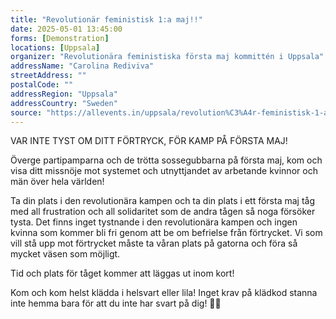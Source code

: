 ```yaml
---
title: "Revolutionär feministisk 1:a maj!!"
date: 2025-05-01 13:45:00
forms: [Demonstration]
locations: [Uppsala]
organizer: "Revolutionära feministiska första maj kommittén i Uppsala"
addressName: "Carolina Rediviva"
streetAddress: ""
postalCode: ""
addressRegion: "Uppsala"
addressCountry: "Sweden"
source: "https://allevents.in/uppsala/revolution%C3%A4r-feministisk-1-a-maj/200028066525129"
---
```

VAR INTE TYST OM DITT FÖRTRYCK, FÖR KAMP PÅ FÖRSTA MAJ!

Överge partipamparna och de trötta sossegubbarna på första maj, kom och visa ditt missnöje mot systemet och utnyttjandet av arbetande kvinnor och män över hela världen!

Ta din plats i den revolutionära kampen och ta din plats i ett första maj tåg med all frustration och all solidaritet som de andra tågen så noga försöker tysta. Det finns inget tystnande i den revolutionära kampen och ingen kvinna som kommer bli fri genom att be om befrielse från förtrycket. Vi som vill stå upp mot förtrycket måste ta våran plats på gatorna och föra så mycket väsen som möjligt.

Tid och plats för tåget kommer att läggas ut inom kort!

Kom och kom helst klädda i helsvart eller lila! Inget krav på klädkod stanna inte hemma bara för att du inte har svart på dig! 🖤💜 